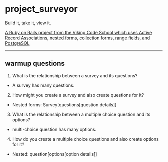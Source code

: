 # project_surveyor
Build it, take it, view it.

[A Ruby on Rails project from the Viking Code School which uses Active Record Associations, nested forms, collection forms, range fields, and PostgreSQL](https://www.vikingcodeschool.com)


----

## warmup questions

1. What is the relationship between a survey and its questions?
  * A survey has many questions.
2. How might you create a survey and also create questions for it?
  * Nested forms: Survey[questions[question details]]
3. What is the relationship between a multiple choice question and its options?
  * multi-choice question has many options.
4. How do you create a multiple choice questions and also create options for it?
  * Nested: question[options[option details]]
